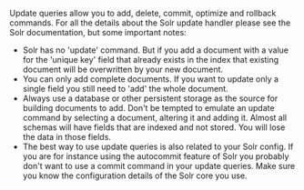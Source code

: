 Update queries allow you to add, delete, commit, optimize and rollback commands. For all the details about the Solr update handler please see the Solr documentation, but some important notes:

-   Solr has no 'update' command. But if you add a document with a value for the 'unique key' field that already exists in the index that existing document will be overwritten by your new document.
-   You can only add complete documents. If you want to update only a single field you still need to 'add' the whole document.
-   Always use a database or other persistent storage as the source for building documents to add. Don't be tempted to emulate an update command by selecting a document, altering it and adding it. Almost all schemas will have fields that are indexed and not stored. You will lose the data in those fields.
-   The best way to use update queries is also related to your Solr config. If you are for instance using the autocommit feature of Solr you probably don't want to use a commit command in your update queries. Make sure you know the configuration details of the Solr core you use.

